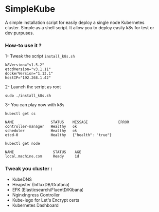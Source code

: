 # SimpleKube

A simple installation script for easily deploy a single node Kubernetes cluster. 
Simple as a shell script. It allow you to deploy easily k8s for test or dev purpuses.

### How-to use it ?

1- Tweak the script `install_k8s.sh`
 
 ```
k8Version="v1.5.2"
etcdVersion="v3.1.11"
dockerVersion="1.13.1"
hostIP="192.268.1.42"
 ```
2- Launch the script as root

`sudo ./install_k8s.sh`

3- You can play now with k8s 

```
kubectl get cs 

NAME                 STATUS    MESSAGE              ERROR
controller-manager   Healthy   ok
scheduler            Healthy   ok
etcd-0               Healthy   {"health": "true"}

kubectl get node

NAME                  STATUS    AGE
local.machine.com     Ready     1d
```

### Tweak you cluster :

- KubeDNS
- Heapster (InfluxDB/Grafana)
- EFK (Elasticsearch/FluentD/Kibana)
- NginxIngress Controller
- Kube-lego for Let's Encrypt certs
- Kubernetes Dashboard

